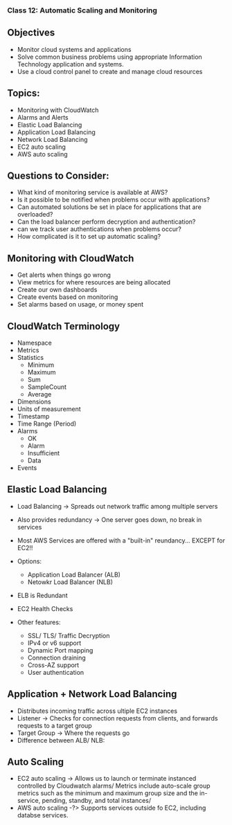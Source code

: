 ### Class 12: Automatic Scaling and Monitoring

## Objectives
- Monitor cloud systems and applications
- Solve common business problems using appropriate Information Technology application and systems.
- Use a cloud control panel to create and manage cloud resources

## Topics:
- Monitoring with CloudWatch
- Alarms and Alerts
- Elastic Load Balancing 
- Application Load Balancing
- Network Load Balancing
- EC2 auto scaling
- AWS auto scaling

## Questions to Consider: 
- What kind of monitoring service is available at AWS? 
- Is it possible to be notified when problems occur with applications?
- Can automated solutions be set in place for applications that are overloaded?
- Can the load balancer perform decryption and authentication?
- can we track user authentications when problems occur?
- How complicated is it to set up automatic scaling?

## Monitoring with CloudWatch
- Get alerts when things go wrong
- View metrics for where resources are being allocated
- Create our own dashboards
- Create events based on monitoring
- Set alarms based on usage, or money spent

## CloudWatch Terminology
- Namespace
- Metrics
- Statistics
  - Minimum
  - Maximum
  - Sum
  - SampleCount
  - Average
- Dimensions
- Units of measurement
- Timestamp
- Time Range (Period)
- Alarms
  - OK 
  - Alarm
  - Insufficient
  - Data
- Events

## Elastic Load Balancing
- Load Balancing -> Spreads out network traffic among multiple servers
- Also provides redundancy -> One server goes down, no break in services
- Most AWS Services are offered with a "built-in" reundancy... EXCEPT for EC2!!

- Options:
  - Application Load Balancer (ALB)
  - Netowkr Load Balancer (NLB)

- ELB is Redundant
- EC2 Health Checks
- Other features: 
  - SSL/ TLS/ Traffic Decryption
  - IPv4 or v6 support
  - Dynamic Port mapping
  - Connection draining
  - Cross-AZ support
  - User authentication

## Application + Network Load Balancing
- Distributes incoming traffic across ultiple EC2 instances
- Listener -> Checks for connection requests from clients, and forwards requests to a target group
- Target Group -> Where the requests go
- Difference between ALB/ NLB:

## Auto Scaling
- EC2 auto scaling -> Allows us to launch or terminate instanced controlled by Cloudwatch alarms/ Metrics include auto-scale group metrics such as the minimum and maximum group size and the in-service, pending, standby, and total instances/
- AWS auto scaling -?> Supports services outside fo EC2, including databse services.
